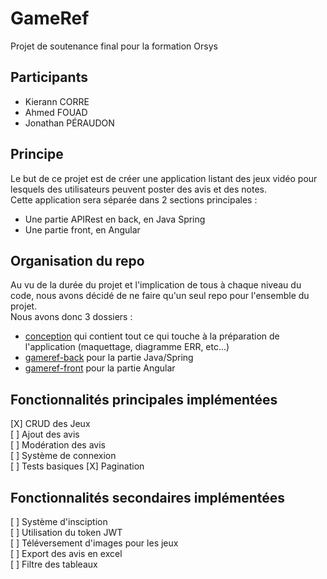 # GameRef
Projet de soutenance final pour la formation Orsys

## Participants
- Kierann CORRE
- Ahmed FOUAD
- Jonathan PÉRAUDON

## Principe
Le but de ce projet est de créer une application listant des jeux vidéo pour lesquels des utilisateurs peuvent poster des avis et des notes.  
Cette application sera séparée dans 2 sections principales :
- Une partie APIRest en back, en Java Spring
- Une partie front, en Angular 


## Organisation du repo
Au vu de la durée du projet et l'implication de tous à chaque niveau du code, nous avons décidé de ne faire qu'un seul repo pour l'ensemble du projet.  
Nous avons donc 3 dossiers :
- [conception](./conception) qui contient tout ce qui touche à la préparation de l'application (maquettage, diagramme ERR, etc...) 
- [gameref-back](./gamere-back) pour la partie Java/Spring
- [gameref-front](./gamere-front) pour la partie Angular

## Fonctionnalités principales implémentées
[X] CRUD des Jeux  
[ ] Ajout des avis  
[ ] Modération des avis  
[ ] Système de connexion  
[ ] Tests basiques
[X] Pagination


## Fonctionnalités secondaires implémentées
[ ] Système d'insciption  
[ ] Utilisation du token JWT  
[ ] Téléversement d'images pour les jeux  
[ ] Export des avis en excel  
[ ] Filtre des tableaux  